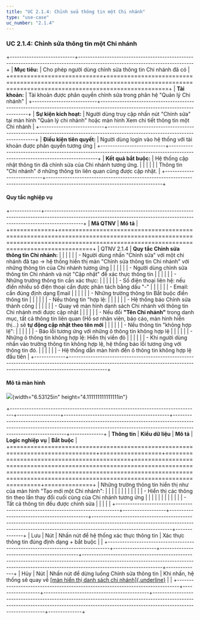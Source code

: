 ```yaml
---
title: "UC 2.1.4: Chỉnh sửa thông tin một Chi nhánh"
type: "use-case"
uc_number: "2.1.4"
---
```


### UC 2.1.4: Chỉnh sửa thông tin một Chi nhánh

+---------------------------+------------------------------------------------------------------------------------------------------------------------------+
| **Mục tiêu:**             | Cho phép người dùng chỉnh sửa thông tin Chi nhánh đã có                                                                      |
+===========================+==============================================================================================================================+
| **Tài khoản:**            | Tài khoản được phân quyền chỉnh sửa trong phân hệ "Quản lý Chi nhánh"                                                        |
+---------------------------+------------------------------------------------------------------------------------------------------------------------------+
| **Sự kiện kích hoạt:**    | Người dùng truy cập nhấn nút "Chỉnh sửa" tại màn hình "Quản lý chi nhánh" hoặc màn hình Xem chi tiết thông tin một Chi nhánh |
+---------------------------+------------------------------------------------------------------------------------------------------------------------------+
| **Điều kiện tiên quyết:** | Người dùng login vào hệ thống với tài khoản được phân quyền tương ứng                                                        |
+---------------------------+------------------------------------------------------------------------------------------------------------------------------+
| **Kết quả bắt buộc:**     | Hệ thống cập nhật thông tin đã chỉnh sửa của Chi nhánh tương ứng.                                                            |
|                           |                                                                                                                              |
|                           | Thông tin "Chi nhánh" ở những thông tin liên quan cũng được cập nhật.                                                        |
+---------------------------+------------------------------------------------------------------------------------------------------------------------------+

#### Quy tắc nghiệp vụ

+-------------+----------------------------------------------------------------------------------------------------------------------------------------------------------------------------+
| **Mã QTNV** | **Mô tả**                                                                                                                                                                  |
+=============+============================================================================================================================================================================+
| QTNV 2.1.4  | **Quy tắc Chỉnh sửa thông tin Chi nhánh:**                                                                                                                                 |
|             |                                                                                                                                                                            |
|             | -   Người dùng nhấn "Chỉnh sửa" với một chi nhánh đã tạo -\> hệ thống hiển thị màn "Chỉnh sửa thông tin Chi nhánh" với những thông tin của Chi nhánh tương ứng             |
|             |                                                                                                                                                                            |
|             | -   Người dùng chỉnh sửa thông tin Chi nhánh và nút "Cập nhật" để xác thực thông tin                                                                                       |
|             |                                                                                                                                                                            |
|             |     -   Những trường thông tin cần xác thực:                                                                                                                               |
|             |                                                                                                                                                                            |
|             |         -   Số điện thoại liên hệ: nếu điền nhiều số điện thoại cần được phân tách bằng dấu "-"                                                                            |
|             |                                                                                                                                                                            |
|             |         -   Email: cần đúng định dạng Email                                                                                                                                |
|             |                                                                                                                                                                            |
|             |         -   Những trường thông tin Bắt buộc điền thông tin                                                                                                                 |
|             |                                                                                                                                                                            |
|             |     -   Nếu thông tin "hợp lệ:                                                                                                                                             |
|             |                                                                                                                                                                            |
|             |         -   Hệ thống báo Chỉnh sửa thành công                                                                                                                              |
|             |                                                                                                                                                                            |
|             |         -   Quay về màn hình danh sách Chi nhánh với thông tin Chi nhánh mới được cập nhật                                                                                 |
|             |                                                                                                                                                                            |
|             |         -   Nếu đổi **"Tên Chi nhánh"** trong danh mục, tất cả thông tin liên quan (Hồ sơ nhân viên, báo cáo, màn hình hiển thị...) sẽ **tự động cập nhật theo tên mới**   |
|             |                                                                                                                                                                            |
|             |     -   Nếu thông tin "không hợp lệ":                                                                                                                                      |
|             |                                                                                                                                                                            |
|             |         -   Báo lỗi tương ứng với những ô thông tin không hợp lệ                                                                                                           |
|             |                                                                                                                                                                            |
|             |             -   Những ô thông tin không hợp lệ: Hiển thị viền đỏ                                                                                                           |
|             |                                                                                                                                                                            |
|             |             -   Khi người dùng nhấn vào trường thông tin không hợp lệ, hệ thống báo lỗi tương ứng với thông tin đó.                                                        |
|             |                                                                                                                                                                            |
|             |         -   Hệ thống dẫn màn hình đến ô thông tin không hợp lệ đầu tiên                                                                                                    |
+-------------+----------------------------------------------------------------------------------------------------------------------------------------------------------------------------+

#### Mô tả màn hình

![](media/image122.png){width="6.53125in" height="4.111111111111111in"}

+-------------------------------------------------------------------------------+------------------+--------------------------------------------+---------------------------------------------------------------------------------------------------------------------------------------------------------------------------------------------+--------------+
| **Thông tin**                                                                 | **Kiểu dữ liệu** | **Mô tả**                                  | **Logic nghiệp vụ**                                                                                                                                                                         | **Bắt buộc** |
+===============================================================================+==================+============================================+=============================================================================================================================================================================================+==============+
| Những trường thông tin hiển thị như của màn hình "Tạo mới một Chi nhánh":     |                  |                                            |                                                                                                                                                                                             |              |
|                                                                               |                  |                                            |                                                                                                                                                                                             |              |
| \- Hiển thị các thông tin theo lần thay đổi cuối cùng của Chi nhánh tương ứng |                  |                                            |                                                                                                                                                                                             |              |
|                                                                               |                  |                                            |                                                                                                                                                                                             |              |
| \- Tất cả thông tin đều được chỉnh sửa                                        |                  |                                            |                                                                                                                                                                                             |              |
+-------------------------------------------------------------------------------+------------------+--------------------------------------------+---------------------------------------------------------------------------------------------------------------------------------------------------------------------------------------------+--------------+
| Lưu                                                                           | Nút              | Nhấn nút để hệ thống xác thực thông tin    | Xác thực thông tin đúng định dạng + bắt buộc                                                                                                                                                |              |
+-------------------------------------------------------------------------------+------------------+--------------------------------------------+---------------------------------------------------------------------------------------------------------------------------------------------------------------------------------------------+--------------+
| Hủy                                                                           | Nút              | Nhấn nút để dừng luồng Chỉnh sửa thông tin | Khi nhấn, hệ thống sẽ quay về [[màn hiển thị danh sách chi nhánh]{.underline}](https://docs.google.com/document/d/1WbOFAfkOKmfCFZk0mFynFMj86AlJkGqW3Vn86678u_8/edit#heading=h.fewviky16u7v) |              |
+-------------------------------------------------------------------------------+------------------+--------------------------------------------+---------------------------------------------------------------------------------------------------------------------------------------------------------------------------------------------+--------------+
